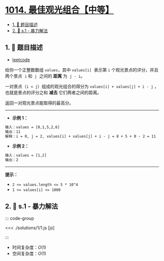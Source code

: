 # [1014. 最佳观光组合【中等】](https://github.com/tnotesjs/TNotes.leetcode/tree/main/notes/1014.%20%E6%9C%80%E4%BD%B3%E8%A7%82%E5%85%89%E7%BB%84%E5%90%88%E3%80%90%E4%B8%AD%E7%AD%89%E3%80%91)

<!-- region:toc -->

- [1. 📝 题目描述](#1--题目描述)
- [2. 🎯 s.1 - 暴力解法](#2--s1---暴力解法)

<!-- endregion:toc -->

## 1. 📝 题目描述

- [leetcode](https://leetcode.cn/problems/best-sightseeing-pair/)

给你一个正整数数组 `values`，其中 `values[i]`  表示第 `i` 个观光景点的评分，并且两个景点  `i` 和  `j`  之间的 **距离** 为  `j - i`。

一对景点（`i < j`）组成的观光组合的得分为 `values[i] + values[j] + i - j` ，也就是景点的评分之和 **减去** 它们两者之间的距离。

返回一对观光景点能取得的最高分。

---

- **示例 1：**

```txt
输入：values = [8,1,5,2,6]
输出：11
解释：i = 0, j = 2, values[i] + values[j] + i - j = 8 + 5 + 0 - 2 = 11
```

- **示例 2：**

```txt
输入：values = [1,2]
输出：2
```

---

**提示：**

- `2 <= values.length <= 5 * 10^4`
- `1 <= values[i] <= 1000`

## 2. 🎯 s.1 - 暴力解法

::: code-group

<<< ./solutions/1/1.js [js]

:::

- 时间复杂度：$O(1)$
- 空间复杂度：$O(1)$
